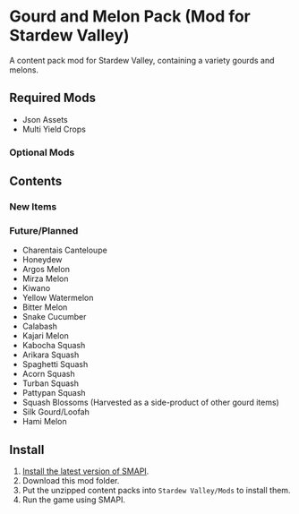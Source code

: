 # Gourd and Melon Pack (Mod for Stardew Valley)
 A content pack mod for Stardew Valley, containing a variety gourds and melons.
## Required Mods
- Json Assets
- Multi Yield Crops
### Optional Mods
## Contents
### New Items
### Future/Planned
- Charentais Canteloupe
- Honeydew
- Argos Melon
- Mirza Melon
- Kiwano
- Yellow Watermelon
- Bitter Melon
- Snake Cucumber
- Calabash
- Kajari Melon
- Kabocha Squash
- Arikara Squash
- Spaghetti Squash
- Acorn Squash
- Turban Squash
- Pattypan Squash
- Squash Blossoms (Harvested as a side-product of other gourd items)
- Silk Gourd/Loofah
- Hami Melon
## Install
1. [Install the latest version of SMAPI](https://smapi.io/).
2. Download this mod folder.
3. Put the unzipped content packs into `Stardew Valley/Mods` to install them.
4. Run the game using SMAPI.
